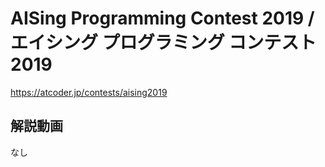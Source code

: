 # AISing Programming Contest 2019 / エイシング プログラミング コンテスト 2019
<https://atcoder.jp/contests/aising2019>

## 解説動画
なし
